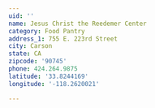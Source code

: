 ```yaml
---
uid: ''
name: Jesus Christ the Reedemer Center
category: Food Pantry
address_1: 755 E. 223rd Street
city: Carson
state: CA
zipcode: '90745'
phone: 424.264.9875
latitude: '33.8244169'
longitude: '-118.2620021'

---
```

